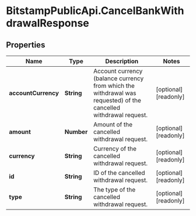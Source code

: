 # BitstampPublicApi.CancelBankWithdrawalResponse

## Properties

Name | Type | Description | Notes
------------ | ------------- | ------------- | -------------
**accountCurrency** | **String** | Account currency (balance currency from which the withdrawal was requested) of the cancelled withdrawal request. | [optional] [readonly] 
**amount** | **Number** | Amount of the cancelled withdrawal request. | [optional] [readonly] 
**currency** | **String** | Currency of the cancelled withdrawal request. | [optional] [readonly] 
**id** | **String** | ID of the cancelled withdrawal request. | [optional] [readonly] 
**type** | **String** | The type of the cancelled withdrawal request. | [optional] [readonly] 


